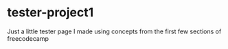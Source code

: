 # tester-project1
Just a little tester page I made using concepts from the first few sections of freecodecamp
